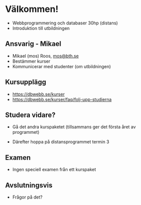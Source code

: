 Välkommen!
==========================

* Webbprogrammering och databaser 30hp (distans)
* Introduktion till utbildningen



Ansvarig - Mikael
---------------------------

* Mikael (mos) Roos, mos@bth.se
* Bestämmer kurser
* Kommunicerar med studenter (om utbildningen)



Kursupplägg
---------------------------

* https://dbwebb.se/kurser
* https://dbwebb.se/kurser/faq/folj-upp-studierna



Studera vidare?
---------------------------

* Gå det andra kurspaketet
    (tillsammans ger det första året av programmet)

* Därefter hoppa på distansprogrammet termin 3



Examen
---------------------------

* Ingen speciell examen från ett kurspaket



Avslutningsvis
---------------------------

* Frågor på det?
